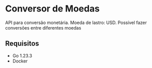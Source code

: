 # Conversor de Moedas

API para conversão monetária. 
Moeda de lastro: USD.
Possível fazer conversões entre diferentes moedas

## Requisitos

- Go 1.23.3
- Docker